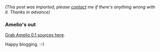 *(This post was imported, please [contact](/#/contact) me if there's anything wrong with it. Thanks in advance)*

<div class="entry-body">
<h3>Amelio's out</h3>
<p>
	<a href="http://www.youcannoteatbits.org/Files/Amelio-0.1.zip">Grab Amelio 0.1 sources here</a>.
</p>
<p>
	Happy blogging. :-)
</p>
</div>
